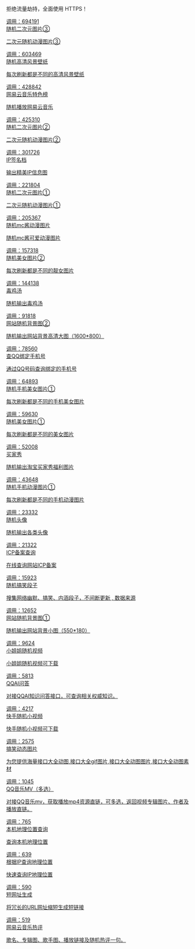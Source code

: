 <section class="content content-boxed">
    <p class="p-jsxs">拒绝流量劫持，全面使用 HTTPS！</p>
    <div class="row row_jsxs" id="listApi">
                <div class="col-sm-4">
            <a target="_blank" class="block block-link-hover2 ribbon ribbon-modern ribbon-success" href="/doc/ecy3.html">
                <div class="ribbon-box font-w600">调用：694191</div>
                <div class="block-content">
                    <div class="h4 push-5">随机二次元图片③</div>
                    <p class="text-muted">二次元随机动漫图片③</p>
                </div>
            </a>
        </div>
                <div class="col-sm-4">
            <a target="_blank" class="block block-link-hover2 ribbon ribbon-modern ribbon-success" href="/doc/gqbz.html">
                <div class="ribbon-box font-w600">调用：603469</div>
                <div class="block-content">
                    <div class="h4 push-5">随机高清风景壁纸</div>
                    <p class="text-muted">每次刷新都是不同的高清风景壁纸</p>
                </div>
            </a>
        </div>
                <div class="col-sm-4">
            <a target="_blank" class="block block-link-hover2 ribbon ribbon-modern ribbon-success" href="/doc/wyrb.html">
                <div class="ribbon-box font-w600">调用：428842</div>
                <div class="block-content">
                    <div class="h4 push-5">网易云音乐特色榜</div>
                    <p class="text-muted">随机播放网易云音乐</p>
                </div>
            </a>
        </div>
                <div class="col-sm-4">
            <a target="_blank" class="block block-link-hover2 ribbon ribbon-modern ribbon-success" href="/doc/ecy2.html">
                <div class="ribbon-box font-w600">调用：425310</div>
                <div class="block-content">
                    <div class="h4 push-5">随机二次元图片②</div>
                    <p class="text-muted">二次元随机动漫图片②</p>
                </div>
            </a>
        </div>
                <div class="col-sm-4">
            <a target="_blank" class="block block-link-hover2 ribbon ribbon-modern ribbon-success" href="/doc/ipqm.html">
                <div class="ribbon-box font-w600">调用：301726</div>
                <div class="block-content">
                    <div class="h4 push-5">IP签名档</div>
                    <p class="text-muted">输出精美IP信息图</p>
                </div>
            </a>
        </div>
                <div class="col-sm-4">
            <a target="_blank" class="block block-link-hover2 ribbon ribbon-modern ribbon-success" href="/doc/ecy1.html">
                <div class="ribbon-box font-w600">调用：221804</div>
                <div class="block-content">
                    <div class="h4 push-5">随机二次元图片①</div>
                    <p class="text-muted">二次元随机动漫图片①</p>
                </div>
            </a>
        </div>
                <div class="col-sm-4">
            <a target="_blank" class="block block-link-hover2 ribbon ribbon-modern ribbon-success" href="/doc/mcj.html">
                <div class="ribbon-box font-w600">调用：205367</div>
                <div class="block-content">
                    <div class="h4 push-5">随机mc酱动漫图片</div>
                    <p class="text-muted">随机mc酱可爱动漫图片</p>
                </div>
            </a>
        </div>
                <div class="col-sm-4">
            <a target="_blank" class="block block-link-hover2 ribbon ribbon-modern ribbon-success" href="/doc/mm2.html">
                <div class="ribbon-box font-w600">调用：157318</div>
                <div class="block-content">
                    <div class="h4 push-5">随机美女图片②</div>
                    <p class="text-muted">每次刷新都是不同的靓女图片</p>
                </div>
            </a>
        </div>
                <div class="col-sm-4">
            <a target="_blank" class="block block-link-hover2 ribbon ribbon-modern ribbon-success" href="/doc/djt.html">
                <div class="ribbon-box font-w600">调用：144138</div>
                <div class="block-content">
                    <div class="h4 push-5">毒鸡汤</div>
                    <p class="text-muted">随机输出毒鸡汤</p>
                </div>
            </a>
        </div>
                <div class="col-sm-4">
            <a target="_blank" class="block block-link-hover2 ribbon ribbon-modern ribbon-success" href="/doc/bjt2.html">
                <div class="ribbon-box font-w600">调用：91818</div>
                <div class="block-content">
                    <div class="h4 push-5">网站随机背景图②</div>
                    <p class="text-muted">随机输出网站背景高清大图（1600*800）</p>
                </div>
            </a>
        </div>
                <div class="col-sm-4">
            <a target="_blank" class="block block-link-hover2 ribbon ribbon-modern ribbon-success" href="/doc/qqcx.html">
                <div class="ribbon-box font-w600">调用：78560</div>
                <div class="block-content">
                    <div class="h4 push-5">查QQ绑定手机号</div>
                    <p class="text-muted">通过QQ号码查询绑定的手机号</p>
                </div>
            </a>
        </div>
                <div class="col-sm-4">
            <a target="_blank" class="block block-link-hover2 ribbon ribbon-modern ribbon-success" href="/doc/sjmm1.html">
                <div class="ribbon-box font-w600">调用：64893</div>
                <div class="block-content">
                    <div class="h4 push-5">随机手机美女图片①</div>
                    <p class="text-muted">每次刷新都是不同的手机美女图片</p>
                </div>
            </a>
        </div>
                <div class="col-sm-4">
            <a target="_blank" class="block block-link-hover2 ribbon ribbon-modern ribbon-success" href="/doc/mm1.html">
                <div class="ribbon-box font-w600">调用：59630</div>
                <div class="block-content">
                    <div class="h4 push-5">随机美女图片①</div>
                    <p class="text-muted">每次刷新都是不同的美女图片</p>
                </div>
            </a>
        </div>
                <div class="col-sm-4">
            <a target="_blank" class="block block-link-hover2 ribbon ribbon-modern ribbon-success" href="/doc/mjx.html">
                <div class="ribbon-box font-w600">调用：52008</div>
                <div class="block-content">
                    <div class="h4 push-5">买家秀</div>
                    <p class="text-muted">随机输出淘宝买家秀福利图片</p>
                </div>
            </a>
        </div>
                <div class="col-sm-4">
            <a target="_blank" class="block block-link-hover2 ribbon ribbon-modern ribbon-success" href="/doc/sjdm1.html">
                <div class="ribbon-box font-w600">调用：43648</div>
                <div class="block-content">
                    <div class="h4 push-5">随机手机动漫图片①</div>
                    <p class="text-muted">每次刷新都是不同的手机动漫图片</p>
                </div>
            </a>
        </div>
                <div class="col-sm-4">
            <a target="_blank" class="block block-link-hover2 ribbon ribbon-modern ribbon-success" href="/doc/sjtx.html">
                <div class="ribbon-box font-w600">调用：23332</div>
                <div class="block-content">
                    <div class="h4 push-5">随机头像</div>
                    <p class="text-muted">随机输出各类头像</p>
                </div>
            </a>
        </div>
                <div class="col-sm-4">
            <a target="_blank" class="block block-link-hover2 ribbon ribbon-modern ribbon-success" href="/doc/icp.html">
                <div class="ribbon-box font-w600">调用：21322</div>
                <div class="block-content">
                    <div class="h4 push-5">ICP备案查询</div>
                    <p class="text-muted">在线查询网站ICP备案</p>
                </div>
            </a>
        </div>
                <div class="col-sm-4">
            <a target="_blank" class="block block-link-hover2 ribbon ribbon-modern ribbon-success" href="/doc/gxdz.html">
                <div class="ribbon-box font-w600">调用：15923</div>
                <div class="block-content">
                    <div class="h4 push-5">随机搞笑段子</div>
                    <p class="text-muted">搜集网络幽默、搞笑、内涵段子，不间断更新 , 数据来源</p>
                </div>
            </a>
        </div>
                <div class="col-sm-4">
            <a target="_blank" class="block block-link-hover2 ribbon ribbon-modern ribbon-success" href="/doc/bjt1.html">
                <div class="ribbon-box font-w600">调用：12652</div>
                <div class="block-content">
                    <div class="h4 push-5">网站随机背景图①</div>
                    <p class="text-muted">随机输出网站背景小图（550*180）</p>
                </div>
            </a>
        </div>
                <div class="col-sm-4">
            <a target="_blank" class="block block-link-hover2 ribbon ribbon-modern ribbon-success" href="/doc/xjjsp.html">
                <div class="ribbon-box font-w600">调用：9624</div>
                <div class="block-content">
                    <div class="h4 push-5">小姐姐随机视频</div>
                    <p class="text-muted">小姐姐随机视频可下载</p>
                </div>
            </a>
        </div>
                <div class="col-sm-4">
            <a target="_blank" class="block block-link-hover2 ribbon ribbon-modern ribbon-success" href="/doc/QQAIwd.html">
                <div class="ribbon-box font-w600">调用：5813</div>
                <div class="block-content">
                    <div class="h4 push-5">QQAI问答</div>
                    <p class="text-muted">对接QQAI知识问答接口，可查询相关权威知识。</p>
                </div>
            </a>
        </div>
                <div class="col-sm-4">
            <a target="_blank" class="block block-link-hover2 ribbon ribbon-modern ribbon-success" href="/doc/kssj.html">
                <div class="ribbon-box font-w600">调用：4217</div>
                <div class="block-content">
                    <div class="h4 push-5">快手随机小视频</div>
                    <p class="text-muted">快手随机小视频可下载</p>
                </div>
            </a>
        </div>
                <div class="col-sm-4">
            <a target="_blank" class="block block-link-hover2 ribbon ribbon-modern ribbon-success" href="/doc/gxdt.html">
                <div class="ribbon-box font-w600">调用：2575</div>
                <div class="block-content">
                    <div class="h4 push-5">搞笑动态图片</div>
                    <p class="text-muted">为您提供海量接口大全动图,接口大全gif图片,接口大全动图图片,接口大全动图素材</p>
                </div>
            </a>
        </div>
                <div class="col-sm-4">
            <a target="_blank" class="block block-link-hover2 ribbon ribbon-modern ribbon-success" href="/doc/qqmv.html">
                <div class="ribbon-box font-w600">调用：1045</div>
                <div class="block-content">
                    <div class="h4 push-5">QQ音乐MV（多选）</div>
                    <p class="text-muted">对接QQ音乐mv，获取播放mp4资源直链，可多选，返回视频专辑图片、作者及播放直链。</p>
                </div>
            </a>
        </div>
                <div class="col-sm-4">
            <a target="_blank" class="block block-link-hover2 ribbon ribbon-modern ribbon-success" href="/doc/bjip.html">
                <div class="ribbon-box font-w600">调用：765</div>
                <div class="block-content">
                    <div class="h4 push-5">本机地理位置查询</div>
                    <p class="text-muted">查询本机地理位置</p>
                </div>
            </a>
        </div>
                <div class="col-sm-4">
            <a target="_blank" class="block block-link-hover2 ribbon ribbon-modern ribbon-success" href="/doc/ipcdl.html">
                <div class="ribbon-box font-w600">调用：639</div>
                <div class="block-content">
                    <div class="h4 push-5">根据IP查询地理位置</div>
                    <p class="text-muted">快速查询IP地理位置</p>
                </div>
            </a>
        </div>
                <div class="col-sm-4">
            <a target="_blank" class="block block-link-hover2 ribbon ribbon-modern ribbon-success" href="/doc/dwz.html">
                <div class="ribbon-box font-w600">调用：590</div>
                <div class="block-content">
                    <div class="h4 push-5">短网址生成</div>
                    <p class="text-muted">将冗长的URL网址缩短生成短链接</p>
                </div>
            </a>
        </div>
                <div class="col-sm-4">
            <a target="_blank" class="block block-link-hover2 ribbon ribbon-modern ribbon-success" href="/doc/wyrp.html">
                <div class="ribbon-box font-w600">调用：519</div>
                <div class="block-content">
                    <div class="h4 push-5">网易云音乐热评</div>
                    <p class="text-muted">歌名、专辑图、歌手图、播放链接及随机热评一句。</p>
                </div>
            </a>
        </div>
            </div>
</section>